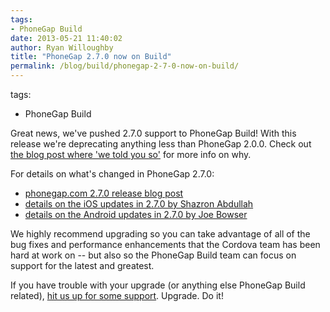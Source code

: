 ```yaml
---
tags:
- PhoneGap Build
date: 2013-05-21 11:40:02
author: Ryan Willoughby
title: "PhoneGap 2.7.0 now on Build"
permalink: /blog/build/phonegap-2-7-0-now-on-build/
---
```

tags:
- PhoneGap Build

Great news, we've pushed 2.7.0 support to PhoneGap Build! With this release we're deprecating anything less than PhoneGap 2.0.0. Check out [the blog post where 'we told you so'](http://build.phonegap.com/blog/ending-support-for-phonegap-1-9) for more info on why.

For details on what's changed in PhoneGap 2.7.0:

* [phonegap.com 2.7.0 release blog post](http://phonegap.com/blog/2013/04/30/pg-270-released/)
* [details on the iOS updates in 2.7.0 by Shazron Abdullah](http://shazronatadobe.wordpress.com/2013/05/03/whats-new-in-cordova-ios-2-7-0/)
* [details on the Android updates in 2.7.0 by Joe Bowser](http://www.infil00p.org/whats-new-for-cordova-2-7-0/)

We highly recommend upgrading so you can take advantage of all of the bug fixes and performance enhancements that the Cordova team has been hard at work on -- but also so the PhoneGap Build team can focus on support for the latest and greatest.

If you have trouble with your upgrade (or anything else PhoneGap Build related), [hit us up for some support](http://community.phonegap.com/nitobi). Upgrade. Do it!

